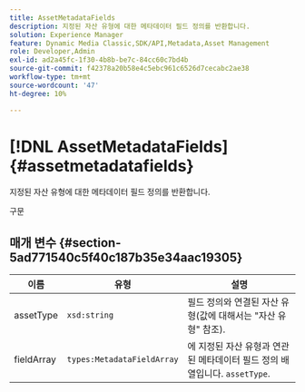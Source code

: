 ```yaml
---
title: AssetMetadataFields
description: 지정된 자산 유형에 대한 메타데이터 필드 정의를 반환합니다.
solution: Experience Manager
feature: Dynamic Media Classic,SDK/API,Metadata,Asset Management
role: Developer,Admin
exl-id: ad2a45fc-1f30-4b8b-be7c-84cc60c7bd4b
source-git-commit: f42378a20b58e4c5ebc961c6526d7cecabc2ae38
workflow-type: tm+mt
source-wordcount: '47'
ht-degree: 10%

---
```


# [!DNL AssetMetadataFields]{#assetmetadatafields}

지정된 자산 유형에 대한 메타데이터 필드 정의를 반환합니다.

구문

## 매개 변수 {#section-5ad771540c5f40c187b35e34aac19305}

| 이름 | 유형 | 설명 |
|---|---|---|
| assetType | `xsd:string` | 필드 정의와 연결된 자산 유형(값에 대해서는 &quot;자산 유형&quot; 참조). |
| fieldArray | `types:MetadataFieldArray` | 에 지정된 자산 유형과 연관된 메타데이터 필드 정의 배열입니다. `assetType`. |
